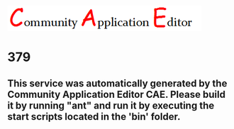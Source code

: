 ![CAE](https://github.com/PhilCAEOrg/CAE-Deployment-Temp/blob/master/microservice-379/img/logo.png)  

379
===================


This service was automatically generated by the Community Application Editor CAE. Please build it by running "ant" and run it by executing the start scripts located in the 'bin' folder.
---------------
